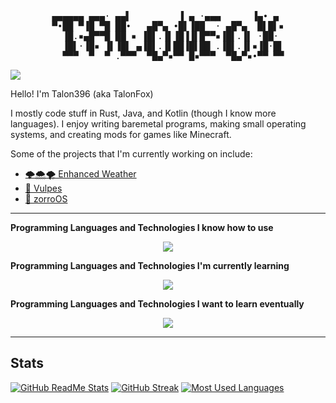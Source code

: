 <div align=center><pre>
▄▄▄▄▄▄ ▄▄▄· ▄▄▌         ▐ ▄ ·▄▄▄      ▐▄• ▄ 
▀•██ ▀▐█ ▀█ ██•   ▄█▀▄ •█▌▐██  · ▄█▀▄  █▌█▌▪
  ▐█.▪▄█▀▀█ ██ ▪ ▐█▌.▐▌▐█▐▐▌█▀▀▪▐█▌.▐▌ ·██· 
  ▐█▌·▐█▪ ▐▌▐█▌ ▄▐█▌.▐▌██▐█▌██ .▐█▌.▐▌▪▐█·█▌
  ▀▀▀  ▀  ▀ .▀▀▀  ▀█▄▀▪▀▀ █▪▀▀▀  ▀█▄▀▪•▀▀ ▀▀
</pre><div align=left>

![](https://komarev.com/ghpvc/?username=Talon396)

Hello! I'm Talon396 (aka TalonFox)

I mostly code stuff in Rust, Java, and Kotlin (though I know more languages).
I enjoy writing baremetal programs, making small operating systems, and creating mods for games like Minecraft.

Some of the projects that I'm currently working on include:
- [🌩🌨🌪 Enhanced Weather](https://github.com/Talon396/EnhancedWeather)
- [🦊 Vulpes](https://github.com/VulpesMC)
- [🦊 zorroOS](https://github.com/Talon396/zorroOS)

---

**Programming Languages and Technologies I know how to use**

<p align="center">
  <a href="https://skillicons.dev">
    <img src="https://skillicons.dev/icons?i=bash,c,cpp,css,forth,git,github,gradle,gtk,html,idea,java,js,kotlin,linux,lua,md,maven,neovim,py,rust,svg,ts,vscode" />
  </a>
</p>

**Programming Languages and Technologies I'm currently learning**

<p align="center">
  <a href="https://skillicons.dev">
    <img src="https://skillicons.dev/icons?i=v,go,zig" />
  </a>
</p>

**Programming Languages and Technologies I want to learn eventually**
  
<p align="center">
  <a href="https://skillicons.dev">
    <img src="https://skillicons.dev/icons?i=docker,nodejs,haskell,qt,scala,bevy,godot,androidstudio" />
  </a>
</p>

---

## Stats
[![GitHub ReadMe Stats](https://github-readme-stats.vercel.app/api?username=Talon396&show_icons=true&theme=tokyonight&hide_border=true&layout=compact&include_all_commits=true&count_private=true)](https://github.com/anuraghazra/github-readme-stats)
[![GitHub Streak](https://github-readme-streak-stats.herokuapp.com/?user=Talon396&theme=tokyonight&hide_border=true)](https://git.io/streak-stats)
[![Most Used Languages](https://github-readme-stats.vercel.app/api/top-langs/?username=Talon396&layout=compact&theme=tokyonight&hide=makefile&langs_count=6&hide_border=true)](https://github.com/anuraghazra/github-readme-stats)
